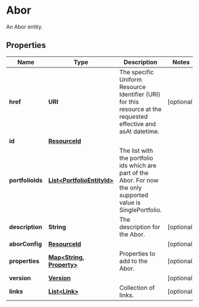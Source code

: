 

# Abor

An Abor entity.

## Properties

Name | Type | Description | Notes
------------ | ------------- | ------------- | -------------
**href** | **URI** | The specific Uniform Resource Identifier (URI) for this resource at the requested effective and asAt datetime. |  [optional]
**id** | [**ResourceId**](ResourceId.md) |  | 
**portfolioIds** | [**List&lt;PortfolioEntityId&gt;**](PortfolioEntityId.md) | The list with the portfolio ids which are part of the Abor. For now the only supported value is SinglePortfolio. | 
**description** | **String** | The description for the Abor. |  [optional]
**aborConfig** | [**ResourceId**](ResourceId.md) |  |  [optional]
**properties** | [**Map&lt;String, Property&gt;**](Property.md) | Properties to add to the Abor. |  [optional]
**version** | [**Version**](Version.md) |  |  [optional]
**links** | [**List&lt;Link&gt;**](Link.md) | Collection of links. |  [optional]




